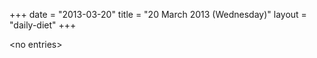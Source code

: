 +++
date = "2013-03-20"
title = "20 March 2013 (Wednesday)"
layout = "daily-diet"
+++


\<no entries\>

